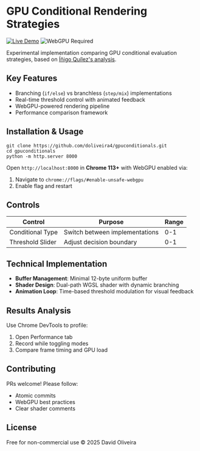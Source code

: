 # GPU Conditional Rendering Strategies

[![Live Demo](https://img.shields.io/badge/demo-live-brightgreen)](https://doliveira4.github.io/gpuconditionals/) 
![WebGPU Required](https://img.shields.io/badge/WebGPU-required-blue)

Experimental implementation comparing GPU conditional evaluation strategies, based on [Íñigo Quílez's analysis](https://iquilezles.org/articles/gpuconditionals/).

## Key Features
- Branching (`if/else`) vs branchless (`step/mix`) implementations
- Real-time threshold control with animated feedback
- WebGPU-powered rendering pipeline
- Performance comparison framework

## Installation & Usage
```
git clone https://github.com/doliveira4/gpuconditionals.git
cd gpuconditionals
python -m http.server 8000
```

Open `http://localhost:8000` in **Chrome 113+** with WebGPU enabled via:
1. Navigate to `chrome://flags/#enable-unsafe-webgpu`
2. Enable flag and restart

## Controls
| Control | Purpose | Range |
|---------|---------|-------|
| Conditional Type | Switch between implementations | 0-1 |
| Threshold Slider | Adjust decision boundary | 0-1 |

## Technical Implementation
- **Buffer Management**: Minimal 12-byte uniform buffer
- **Shader Design**: Dual-path WGSL shader with dynamic branching
- **Animation Loop**: Time-based threshold modulation for visual feedback

## Results Analysis
Use Chrome DevTools to profile:
1. Open Performance tab
2. Record while toggling modes
3. Compare frame timing and GPU load

## Contributing
PRs welcome! Please follow:
- Atomic commits
- WebGPU best practices
- Clear shader comments

## License
Free for non-commercial use © 2025 David Oliveira
